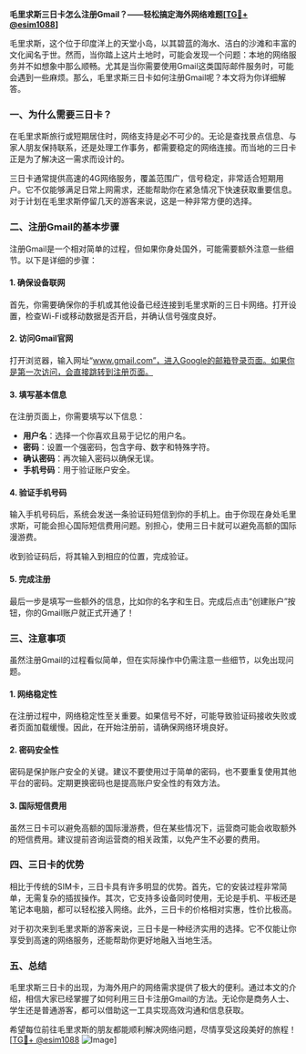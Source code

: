 **毛里求斯三日卡怎么注册Gmail？——轻松搞定海外网络难题[[TG💪+ @esim1088](https://t.me/s/esim1088)]**

毛里求斯，这个位于印度洋上的天堂小岛，以其碧蓝的海水、洁白的沙滩和丰富的文化闻名于世。然而，当你踏上这片土地时，可能会发现一个问题：本地的网络服务并不如想象中那么顺畅。尤其是当你需要使用Gmail这类国际邮件服务时，可能会遇到一些麻烦。那么，毛里求斯三日卡如何注册Gmail呢？本文将为你详细解答。

### 一、为什么需要三日卡？

在毛里求斯旅行或短期居住时，网络支持是必不可少的。无论是查找景点信息、与家人朋友保持联系，还是处理工作事务，都需要稳定的网络连接。而当地的三日卡正是为了解决这一需求而设计的。

三日卡通常提供高速的4G网络服务，覆盖范围广，信号稳定，非常适合短期用户。它不仅能够满足日常上网需求，还能帮助你在紧急情况下快速获取重要信息。对于计划在毛里求斯停留几天的游客来说，这是一种非常方便的选择。

### 二、注册Gmail的基本步骤

注册Gmail是一个相对简单的过程，但如果你身处国外，可能需要额外注意一些细节。以下是详细的步骤：

#### 1. 确保设备联网

首先，你需要确保你的手机或其他设备已经连接到毛里求斯的三日卡网络。打开设置，检查Wi-Fi或移动数据是否开启，并确认信号强度良好。

#### 2. 访问Gmail官网

打开浏览器，输入网址“www.gmail.com”，进入Google的邮箱登录页面。如果你是第一次访问，会直接跳转到注册页面。

#### 3. 填写基本信息

在注册页面上，你需要填写以下信息：
- **用户名**：选择一个你喜欢且易于记忆的用户名。
- **密码**：设置一个强密码，包含字母、数字和特殊字符。
- **确认密码**：再次输入密码以确保无误。
- **手机号码**：用于验证账户安全。

#### 4. 验证手机号码

输入手机号码后，系统会发送一条验证码短信到你的手机上。由于你现在身处毛里求斯，可能会担心国际短信费用问题。别担心，使用三日卡就可以避免高额的国际漫游费。

收到验证码后，将其输入到相应的位置，完成验证。

#### 5. 完成注册

最后一步是填写一些额外的信息，比如你的名字和生日。完成后点击“创建账户”按钮，你的Gmail账户就正式开通了！

### 三、注意事项

虽然注册Gmail的过程看似简单，但在实际操作中仍需注意一些细节，以免出现问题。

#### 1. 网络稳定性

在注册过程中，网络稳定性至关重要。如果信号不好，可能导致验证码接收失败或者页面加载缓慢。因此，在开始注册前，请确保网络环境良好。

#### 2. 密码安全性

密码是保护账户安全的关键。建议不要使用过于简单的密码，也不要重复使用其他平台的密码。定期更换密码也是提高账户安全性的有效方法。

#### 3. 国际短信费用

虽然三日卡可以避免高额的国际漫游费，但在某些情况下，运营商可能会收取额外的短信费用。建议提前咨询运营商的相关政策，以免产生不必要的费用。

### 四、三日卡的优势

相比于传统的SIM卡，三日卡具有许多明显的优势。首先，它的安装过程非常简单，无需复杂的插拔操作。其次，它支持多设备同时使用，无论是手机、平板还是笔记本电脑，都可以轻松接入网络。此外，三日卡的价格相对实惠，性价比极高。

对于初次来到毛里求斯的游客来说，三日卡是一种经济实用的选择。它不仅能让你享受到高速的网络服务，还能帮助你更好地融入当地生活。

### 五、总结

毛里求斯三日卡的出现，为海外用户的网络需求提供了极大的便利。通过本文的介绍，相信大家已经掌握了如何利用三日卡注册Gmail的方法。无论你是商务人士、学生还是普通游客，都可以借助这一工具实现高效沟通和信息获取。

希望每位前往毛里求斯的朋友都能顺利解决网络问题，尽情享受这段美好的旅程！[[TG💪+ @esim1088](https://t.me/s/esim1088) ![Image](https://i.postimg.cc/4NQfJmqS/Snipaste-2025-05-13-00-14-12.png)]